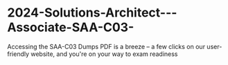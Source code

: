 # 2024-Solutions-Architect---Associate-SAA-C03-
Accessing the SAA-C03 Dumps PDF is a breeze – a few clicks on our user-friendly website, and you're on your way to exam readiness
